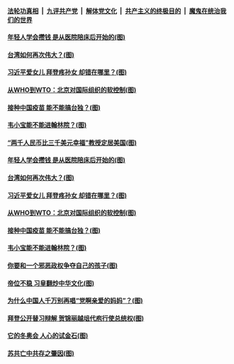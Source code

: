 ####  [法轮功真相](../../../../basic/blob/master/README.md?t=02210401) &nbsp;|&nbsp; [九评共产党](../../../../9ping.md/blob/master/README.md?t=02210401) &nbsp;|&nbsp; [解体党文化](../../../../jtdwh.md/blob/master/README.md?t=02210401)  &nbsp;|&nbsp; [共产主义的终极目的](../../../../gczydzjmd.md/blob/master/README.md?t=02210401) &nbsp;|&nbsp; [魔鬼在统治我们的世界](../../../../mgztzwmdsj.md/blob/master/README.md?t=02210401) 

#### [年轻人学会攒钱 是从医院陪床后开始的(图)](../pages/p4/963095.md?t=02210401) 

#### [台湾如何再次伟大？(图)](../pages/p4/963102.md?t=02210401) 

#### [习近平爱女儿 拜登疼孙女 却错在哪里？(图)](../pages/p4/963043.md?t=02210401) 

#### [从WHO到WTO：北京对国际组织的软控制(图)](../pages/p4/963002.md?t=02210401) 

#### [接种中国疫苗 能不能搞台独？(图)](../pages/p4/962995.md?t=02210401) 

#### [韦小宝能不能进翰林院？(图)](../pages/p4/962969.md?t=02210401) 

#### [“两千人民币比三千美元幸福”教授定居美国(图)](../pages/p4/963185.md?t=02210401) 



#### [年轻人学会攒钱 是从医院陪床后开始的(图)](../pages/p4/963095.md?t=02210401) 

#### [台湾如何再次伟大？(图)](../pages/p4/963102.md?t=02210401) 

#### [习近平爱女儿 拜登疼孙女 却错在哪里？(图)](../pages/p4/963043.md?t=02210401) 




#### [从WHO到WTO：北京对国际组织的软控制(图)](../pages/p4/963002.md?t=02210401) 

#### [接种中国疫苗 能不能搞台独？(图)](../pages/p4/962995.md?t=02210401) 

#### [韦小宝能不能进翰林院？(图)](../pages/p4/962969.md?t=02210401) 

#### [你要和一个邪恶政权争夺自己的孩子(图)](../pages/p4/962982.md?t=02210401) 

#### [帝位不稳 习皇翻炒中华文化(图)](../pages/p4/962965.md?t=02210401) 

#### [为什么中国人千万别再唱“党啊亲爱的妈妈”？(图)](../pages/p4/962987.md?t=02210401) 

#### [拜登公开替习辩解 贺锦丽越俎代庖行使总统权(图)](../pages/p4/962976.md?t=02210401) 



#### [它的冬奥会 人心的试金石(图)](../pages/p4/962921.md?t=02210401) 

#### [苏共亡中共存之肇因(图)](../pages/p4/962912.md?t=02210401) 

